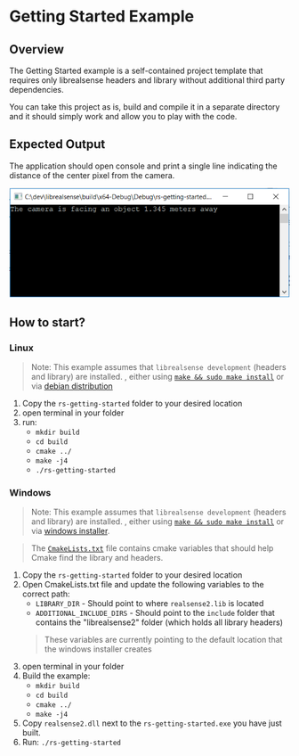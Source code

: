 # Getting Started Example

## Overview

The Getting Started example is a self-contained project template that requires only librealsense headers and library without additional third party dependencies.

You can take this project as is, build and compile it in a separate directory and it should simply work and allow you to play with the code.

## Expected Output

The application should open console and print a single line indicating the distance of the center pixel from the camera.

<p align="center"><img src="expected_output.PNG" alt="expected_output image"/></p>

## How to start?

### Linux

>Note: This example assumes that `librealsense development` (headers and library) are installed.
, either using [`make && sudo make install`](../../doc/installation.md) or via [debian distribution](../../doc/distribution_linux.md)

1. Copy the `rs-getting-started` folder to your desired location
2. open terminal in your folder
3. run:
   - `mkdir build`
   - `cd build`
   - `cmake ../`
   - `make -j4`
   - `./rs-getting-started`

### Windows

>Note: This example assumes that `librealsense development` (headers and library) are installed.
, either using [`make && sudo make install`](../../doc/installation_windows.md) or via [windows installer](../../doc/distribution_windows.md).

> The [`CmakeLists.txt`](CmakeLists.txt) file contains cmake variables that should help Cmake find the library and headers.

1. Copy the `rs-getting-started` folder to your desired location
2. Open CmakeLists.txt file and update the following variables to the correct path:
   - `LIBRARY_DIR` - Should point to where `realsense2.lib` is located
   - `ADDITIONAL_INCLUDE_DIRS` - Should point to the `include` folder that contains the "librealsense2" folder (which holds all library headers)
    > These variables are currently pointing to the default location that the windows installer creates
3. open terminal in your folder
4. Build the example:
   - `mkdir build`
   - `cd build`
   - `cmake ../`
   - `make -j4`
5. Copy `realsense2.dll` next to the `rs-getting-started.exe` you have just built.
6. Run: `./rs-getting-started`